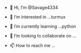 - 👋 Hi, I’m @Savage4334
- 👀 I’m interested in ...turmux
- 🌱 I’m currently learning ...python
  
- 💞️ I’m looking to collaborate on ...
- 📫 How to reach me ...

<!---
Savage4334/Savage4334 is a ✨ special ✨ repository because its `README.md` (this file) appears on your GitHub profile.
You can click the Preview link to take a look at your changes.
--->
